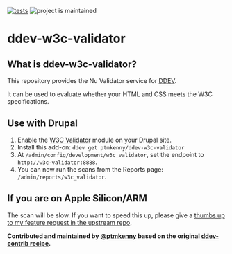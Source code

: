 [![tests](https://github.com/drud/ddev-addon-template/actions/workflows/tests.yml/badge.svg)](https://github.com/drud/ddev-addon-template/actions/workflows/tests.yml) ![project is maintained](https://img.shields.io/maintenance/yes/2023.svg)

# ddev-w3c-validator

## What is ddev-w3c-validator?

This repository provides the Nu Validator service for [DDEV](https://ddev.readthedocs.io).

It can be used to evaluate whether your HTML and CSS meets the W3C specifications.

## Use with Drupal

1. Enable the [W3C Validator](https://www.drupal.org/project/w3c_validator) module on your Drupal site.
2. Install this add-on: `ddev get ptmkenny/ddev-w3c-validator`
3. At `/admin/config/development/w3c_validator`, set the endpoint to `http://w3c-validator:8888`.
4. You can now run the scans from the Reports page: `/admin/reports/w3c_validator`.

## If you are on Apple Silicon/ARM

The scan will be slow. If you want to speed this up, please give a [thumbs up to my feature request in the upstream repo](https://github.com/validator/validator/issues/1545).

**Contributed and maintained by [@ptmkenny](https://github.com/ptmkenny) based on the original [ddev-contrib recipe](https://github.com/ddev/ddev-contrib/tree/master/docker-compose-services/RECIPE).**
